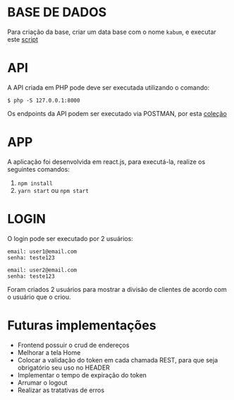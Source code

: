 # BASE DE DADOS

Para criação da base, criar um data base com o nome `kabum`, e executar este [script]('./outros/script.sql')

# API

A API criada em PHP pode deve ser executada utilizando o comando:

```
$ php -S 127.0.0.1:8000
```

Os endpoints da API podem ser executado via POSTMAN, por esta [coleção]('./outros/Backend.postman_collection.json')


# APP

A aplicação foi desenvolvida em react.js, para executá-la, realize os seguintes comandos:

1. ``npm install``
2. ``yarn start`` ou ``npm start``


# LOGIN

O login pode ser executado por 2 usuários:

```
email: user1@email.com
senha: teste123
```

```
email: user2@email.com
senha: teste123
```

Foram criados 2 usuários para mostrar a divisão de clientes de acordo com o usuário que o criou.





# Futuras implementações

- Frontend possuir o crud de endereços
- Melhorar a tela Home
- Colocar a validação do token em cada chamada REST, para que seja obrigatório seu uso no HEADER
- Implementar o tempo de expiração do token
- Arrumar o logout
- Realizar as tratativas de erros